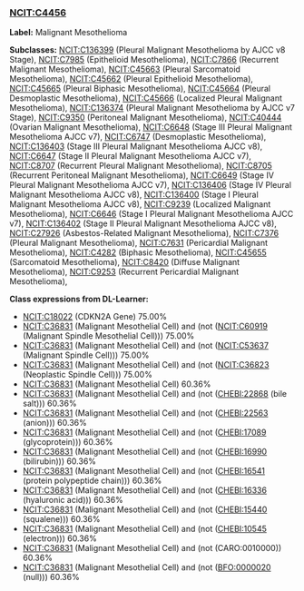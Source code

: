 
### [NCIT:C4456](http://purl.obolibrary.org/obo/NCIT_C4456)
**Label:** Malignant Mesothelioma

**Subclasses:** [NCIT:C136399](http://purl.obolibrary.org/obo/NCIT_C136399) (Pleural Malignant Mesothelioma by AJCC v8 Stage), [NCIT:C7985](http://purl.obolibrary.org/obo/NCIT_C7985) (Epithelioid Mesothelioma), [NCIT:C7866](http://purl.obolibrary.org/obo/NCIT_C7866) (Recurrent Malignant Mesothelioma), [NCIT:C45663](http://purl.obolibrary.org/obo/NCIT_C45663) (Pleural Sarcomatoid Mesothelioma), [NCIT:C45662](http://purl.obolibrary.org/obo/NCIT_C45662) (Pleural Epithelioid Mesothelioma), [NCIT:C45665](http://purl.obolibrary.org/obo/NCIT_C45665) (Pleural Biphasic Mesothelioma), [NCIT:C45664](http://purl.obolibrary.org/obo/NCIT_C45664) (Pleural Desmoplastic Mesothelioma), [NCIT:C45666](http://purl.obolibrary.org/obo/NCIT_C45666) (Localized Pleural Malignant Mesothelioma), [NCIT:C136374](http://purl.obolibrary.org/obo/NCIT_C136374) (Pleural Malignant Mesothelioma by AJCC v7 Stage), [NCIT:C9350](http://purl.obolibrary.org/obo/NCIT_C9350) (Peritoneal Malignant Mesothelioma), [NCIT:C40444](http://purl.obolibrary.org/obo/NCIT_C40444) (Ovarian Malignant Mesothelioma), [NCIT:C6648](http://purl.obolibrary.org/obo/NCIT_C6648) (Stage III Pleural Malignant Mesothelioma AJCC v7), [NCIT:C6747](http://purl.obolibrary.org/obo/NCIT_C6747) (Desmoplastic Mesothelioma), [NCIT:C136403](http://purl.obolibrary.org/obo/NCIT_C136403) (Stage III Pleural Malignant Mesothelioma AJCC v8), [NCIT:C6647](http://purl.obolibrary.org/obo/NCIT_C6647) (Stage II Pleural Malignant Mesothelioma AJCC v7), [NCIT:C8707](http://purl.obolibrary.org/obo/NCIT_C8707) (Recurrent Pleural Malignant Mesothelioma), [NCIT:C8705](http://purl.obolibrary.org/obo/NCIT_C8705) (Recurrent Peritoneal Malignant Mesothelioma), [NCIT:C6649](http://purl.obolibrary.org/obo/NCIT_C6649) (Stage IV Pleural Malignant Mesothelioma AJCC v7), [NCIT:C136406](http://purl.obolibrary.org/obo/NCIT_C136406) (Stage IV Pleural Malignant Mesothelioma AJCC v8), [NCIT:C136400](http://purl.obolibrary.org/obo/NCIT_C136400) (Stage I Pleural Malignant Mesothelioma AJCC v8), [NCIT:C9239](http://purl.obolibrary.org/obo/NCIT_C9239) (Localized Malignant Mesothelioma), [NCIT:C6646](http://purl.obolibrary.org/obo/NCIT_C6646) (Stage I Pleural Malignant Mesothelioma AJCC v7), [NCIT:C136402](http://purl.obolibrary.org/obo/NCIT_C136402) (Stage II Pleural Malignant Mesothelioma AJCC v8), [NCIT:C27926](http://purl.obolibrary.org/obo/NCIT_C27926) (Asbestos-Related Malignant Mesothelioma), [NCIT:C7376](http://purl.obolibrary.org/obo/NCIT_C7376) (Pleural Malignant Mesothelioma), [NCIT:C7631](http://purl.obolibrary.org/obo/NCIT_C7631) (Pericardial Malignant Mesothelioma), [NCIT:C4282](http://purl.obolibrary.org/obo/NCIT_C4282) (Biphasic Mesothelioma), [NCIT:C45655](http://purl.obolibrary.org/obo/NCIT_C45655) (Sarcomatoid Mesothelioma), [NCIT:C8420](http://purl.obolibrary.org/obo/NCIT_C8420) (Diffuse Malignant Mesothelioma), [NCIT:C9253](http://purl.obolibrary.org/obo/NCIT_C9253) (Recurrent Pericardial Malignant Mesothelioma), 

**Class expressions from DL-Learner:**

- [NCIT:C18022](http://purl.obolibrary.org/obo/NCIT_C18022) (CDKN2A Gene) 75.00%
- [NCIT:C36831](http://purl.obolibrary.org/obo/NCIT_C36831) (Malignant Mesothelial Cell) and (not ([NCIT:C60919](http://purl.obolibrary.org/obo/NCIT_C60919) (Malignant Spindle Mesothelial Cell))) 75.00%
- [NCIT:C36831](http://purl.obolibrary.org/obo/NCIT_C36831) (Malignant Mesothelial Cell) and (not ([NCIT:C53637](http://purl.obolibrary.org/obo/NCIT_C53637) (Malignant Spindle Cell))) 75.00%
- [NCIT:C36831](http://purl.obolibrary.org/obo/NCIT_C36831) (Malignant Mesothelial Cell) and (not ([NCIT:C36823](http://purl.obolibrary.org/obo/NCIT_C36823) (Neoplastic Spindle Cell))) 75.00%
- [NCIT:C36831](http://purl.obolibrary.org/obo/NCIT_C36831) (Malignant Mesothelial Cell) 60.36%
- [NCIT:C36831](http://purl.obolibrary.org/obo/NCIT_C36831) (Malignant Mesothelial Cell) and (not ([CHEBI:22868](http://purl.obolibrary.org/obo/CHEBI_22868) (bile salt))) 60.36%
- [NCIT:C36831](http://purl.obolibrary.org/obo/NCIT_C36831) (Malignant Mesothelial Cell) and (not ([CHEBI:22563](http://purl.obolibrary.org/obo/CHEBI_22563) (anion))) 60.36%
- [NCIT:C36831](http://purl.obolibrary.org/obo/NCIT_C36831) (Malignant Mesothelial Cell) and (not ([CHEBI:17089](http://purl.obolibrary.org/obo/CHEBI_17089) (glycoprotein))) 60.36%
- [NCIT:C36831](http://purl.obolibrary.org/obo/NCIT_C36831) (Malignant Mesothelial Cell) and (not ([CHEBI:16990](http://purl.obolibrary.org/obo/CHEBI_16990) (bilirubin))) 60.36%
- [NCIT:C36831](http://purl.obolibrary.org/obo/NCIT_C36831) (Malignant Mesothelial Cell) and (not ([CHEBI:16541](http://purl.obolibrary.org/obo/CHEBI_16541) (protein polypeptide chain))) 60.36%
- [NCIT:C36831](http://purl.obolibrary.org/obo/NCIT_C36831) (Malignant Mesothelial Cell) and (not ([CHEBI:16336](http://purl.obolibrary.org/obo/CHEBI_16336) (hyaluronic acid))) 60.36%
- [NCIT:C36831](http://purl.obolibrary.org/obo/NCIT_C36831) (Malignant Mesothelial Cell) and (not ([CHEBI:15440](http://purl.obolibrary.org/obo/CHEBI_15440) (squalene))) 60.36%
- [NCIT:C36831](http://purl.obolibrary.org/obo/NCIT_C36831) (Malignant Mesothelial Cell) and (not ([CHEBI:10545](http://purl.obolibrary.org/obo/CHEBI_10545) (electron))) 60.36%
- [NCIT:C36831](http://purl.obolibrary.org/obo/NCIT_C36831) (Malignant Mesothelial Cell) and (not (CARO:0010000)) 60.36%
- [NCIT:C36831](http://purl.obolibrary.org/obo/NCIT_C36831) (Malignant Mesothelial Cell) and (not ([BFO:0000020](http://purl.obolibrary.org/obo/BFO_0000020) (null))) 60.36%


